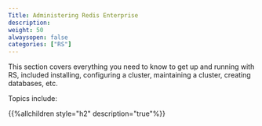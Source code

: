 ```yaml
---
Title: Administering Redis Enterprise
description:
weight: 50
alwaysopen: false
categories: ["RS"]
---
```

This section covers everything you need to know to get up and running
with RS, included installing, configuring a cluster, maintaining a
cluster, creating databases, etc.

Topics include:

{{%allchildren style="h2" description="true"%}}
